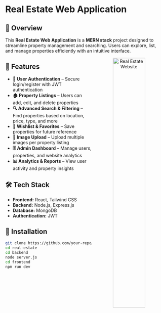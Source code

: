 # Real Estate Web Application

<div align="center">
  <div align="left" width="50%">
    
  ## 🌟 Overview
  This **Real Estate Web Application** is a **MERN stack** project designed to streamline property management and searching. Users can explore, list, and manage properties efficiently with an intuitive interface.
  </div> <img src="https://github.com/user-attachments/assets/a36617ec-85d3-4d01-876d-dde9b6678c37" alt="Real Estate Website" width="45%" align="right"> </div>

   ## 🚀 Features
  - **🔑 User Authentication** – Secure login/register with JWT authentication
  - **🏠 Property Listings** – Users can add, edit, and delete properties
  - **🔍 Advanced Search & Filtering** – Find properties based on location, price, type, and more
  - **🛒 Wishlist & Favorites** – Save properties for future reference
  - **📸 Image Upload** – Upload multiple images per property listing
  - **🗄️ Admin Dashboard** – Manage users, properties, and website analytics
  - **📊 Analytics & Reports** – View user activity and property insights
  
  ## 🛠️ Tech Stack
  - **Frontend:** React, Tailwind CSS
  - **Backend:** Node.js, Express.js
  - **Database:** MongoDB
  - **Authentication:** JWT

  ## 📌 Installation
  ```bash
  git clone https://github.com/your-repo/real-estate.git](https://github.com/Divyanshi2408/Real-Estate-webApp.git)
  cd real-estate
  cd backend
  node server.js
  cd frontend
  npm run dev
  
